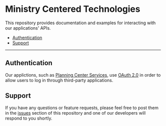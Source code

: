 Ministry Centered Technologies
==============================

This repository provides documentation and examples for interacting with our applications' APIs.

- [Authentication](#authentication)
- [Support](#support)

------------------------------

## Authentication

Our applictions, such as [Planning Center Services](http://services.planningcenteronline.com), use [OAuth 2.0](http://oauth.net/2/) in order to allow users to log in through third-party applications.

## Support

If you have any questions or feature requests, please feel free to post them in the [issues](/ministrycentered/developers/issues) section of this repository and one of our developers will respond to you shortly.
